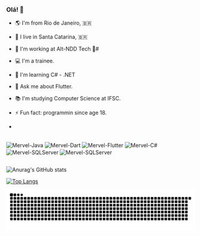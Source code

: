 ### Olá! 👋

- 🌎 I'm from Rio de Janeiro, :brazil:
- 📌 I live in Santa Catarina, :brazil:
 
- 🔭 I'm working at Alt-NDD Tech 🚀#
- 💻 I'm a trainee.
- 🌱 I'm learning C# - .NET
- 💬 Ask me about Flutter.
- 📚 I'm studying Computer Science at IFSC.
- ⚡ Fun fact: programmin since age 18.
- 
</div>
<div style="display: inline_block"><br>
  <img align="center" alt="Mervel-Java" height="60" width="70" src="https://cdn.jsdelivr.net/gh/devicons/devicon/icons/java/java-original-wordmark.svg">
  <img align="center" alt="Mervel-Dart" height="60" width="70" src="https://cdn.jsdelivr.net/gh/devicons/devicon/icons/dart/dart-plain-wordmark.svg">
  <img align="center" alt="Mervel-Flutter" height="50" width="60" src="https://cdn.jsdelivr.net/gh/devicons/devicon/icons/flutter/flutter-original.svg">
  <img align="center" alt="Mervel-C#" height="50" width="60" src="https://cdn.jsdelivr.net/gh/devicons/devicon/icons/csharp/csharp-plain.svg">
  <img align="center" alt="Mervel-SQLServer" height="60" width="70" src="https://cdn.jsdelivr.net/gh/devicons/devicon/icons/microsoftsqlserver/microsoftsqlserver-plain.svg">
  <img align="center" alt="Mervel-SQLServer" height="55" width="80" src="https://upload.wikimedia.org/wikipedia/commons/3/38/SQLite370.svg">
</div>

##


![Anurag's GitHub stats](https://github-readme-stats.vercel.app/api?username=MervelMath&show_icons=true&theme=dracula)



[![Top Langs](https://github-readme-stats.vercel.app/api/top-langs/?username=MervelMath&layout=compact&theme=dracula)](https://github.com/MervelMath/github-readme-stats)


 
![Snake animation](https://github.com/MervelMath/MervelMath/blob/output/github-contribution-grid-snake.svg)

 
